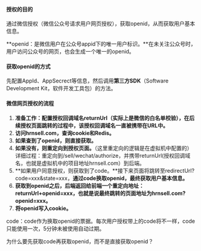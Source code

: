 #### 授权的目的

通过微信授权（微信公众号请求用户网页授权），获取openid，从而获取用户基本信息。

**openid：是微信用户在公众号appid下的唯一用户标识。**在未关注公众号时，用户访问公众号的网页，也会生成一个唯一的openid。



#### 获取openid的方式

先配置AppId、AppSecrect等信息，然后调用**第三方SDK**（Software Development Kit，软件开发工具包）的方法。



#### 微信网页授权的流程

1. **准备工作：配置授权回调域名returnUrl（实际上是微信的白名单校验），在后续授权页面跳转的过程中，该授权回调域名一直被携带在URL中。**
2. **访问hrnsell.com，查询cookie和Redis。**
3. **如果查到了openid，则直接获取。**
4. **如果没有，则重定向到授权页面。**（这里重定向的逻辑是在虚拟机中配置的）
   详细过程：重定向到/sell/wechat/authorize，并携带returnUrl(授权回调域名，也就是虚拟机中的项目地址hrnsell.com）到后端。
5. **如果用户同意授权，则获取到了code。**接下来页面将跳转至redirectUrl?code=xxx&state=xxx，**通过code换取openid，最终获取用户基本信息。**
6. **获取到openid之后，后端返回给前端一个重定向地址： returnUrl+openid=xxx，也就是说最终跳转的页面地址为hrnsell.com?openid=xxx。**
7. **将openid写入cookie。**



code：code作为换取openid的票据。每次用户授权带上的code将不一样，code只能使用一次，5分钟未被使用自动过期。

为什么要先获取code再获取openid，而不是直接获取openid？
